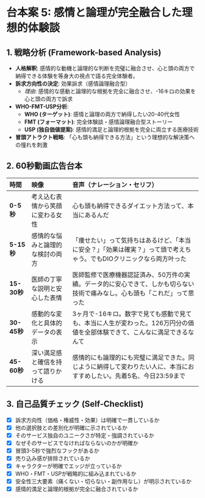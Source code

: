 # 台本案 5: 感情と論理が完全融合した理想的体験談

## 1. 戦略分析 (Framework-based Analysis)

* **人格解釈**: 感情的な動機と論理的な判断を完璧に融合させ、心と頭の両方で納得できる体験を等身大の視点で語る完全体験者。
* **訴求方向性の決定**: 効果訴求（感情論理融合型）
    * *理由*: 感情的な感動と論理的な根拠を完全に融合させ、-16キロの効果を心と頭の両方で訴求
* **WHO-FMT-USP分析**:
    * **WHO (ターゲット)**: 感情と論理の両方で納得したい20-40代女性
    * **FMT (フォーマット)**: 完全体験談・感情論理融合型ストーリー
    * **USP (独自価値提案)**: 感情的満足と論理的根拠を完全に両立する医療技術
* **冒頭アトラクト戦略**: 「心も頭も納得できる方法」という理想的な解決策への憧れを刺激

## 2. 60秒動画広告台本

| 時間      | 映像                               | 音声（ナレーション・セリフ）                               | 
| :-------- | :--------------------------------- | :--------------------------------------------------------- |
| **0-5秒** | 考え込む表情から笑顔に変わる女性 | 心も頭も納得できるダイエット方法って、本当にあるんだ |
| **5-15秒**| 感情的な悩みと論理的な検討の両方 | 「痩せたい」って気持ちはあるけど、「本当に安全？」「効果は確実？」って頭で考えちゃう。でもDIOクリニックなら両方叶った |
| **15-30秒**| 医師の丁寧な説明と安心した表情 | 医師監修で医療機器認証済み、50万件の実績。データ的に安心できて、しかも切らない技術で痛みなし。心も頭も「これだ」って思った |
| **30-45秒**| 感動的な変化と具体的データの表示 | 3ヶ月で-16キロ。数字で見ても感動で見ても、本当に人生が変わった。126万円分の価値を全部体験できて、こんなに満足できるなんて |
| **45-60秒**| 深い満足感と確信を持って語りかける | 感情的にも論理的にも完璧に満足できた。同じように納得して変わりたい人に、本当におすすめしたい。先着5名、今日23:59まで |

## 3. 自己品質チェック (Self-Checklist)

- [x] 訴求方向性（価格・権威性・効果）は明確で一貫しているか
- [x] 他の選択肢との差別化が明確に示されているか
- [x] そのサービス独自のユニークさが特定・強調されているか
- [x] なぜそのサービスでなければならないのかが明確か
- [x] 冒頭3-5秒で強烈なフックがあるか
- [x] 売り込み感が排除されているか
- [x] キャラクターが明確でエッジが立っているか
- [x] WHO・FMT・USPが戦略的に組み込まれているか
- [x] 安全性三大要素（痛くない・切らない・副作用なし）が明示されているか
- [x] 感情的満足と論理的根拠が完全に融合されているか